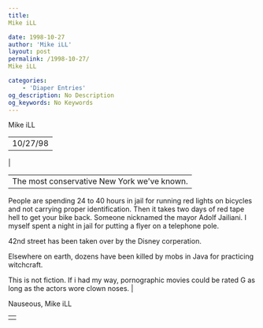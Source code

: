 ```yaml
---
title: 
Mike iLL

date: 1998-10-27
author: 'Mike iLL'
layout: post
permalink: /1998-10-27/
Mike iLL

categories:
    - 'Diaper Entries'
og_description: No Description
og_keywords: No Keywords
---
```

<style>
body {
  background-color: ;
  color: ;
}
a {
  color: ;
}
a:active {
  color: ;
}
a:visited {
  color: ;
}
</style>



Mike iLL








|  |
| --- |
| 10/27/98
 |

  
  



|  |
| --- |
| The most conservative New York we've known.
People are spending 24 to 40 hours in jail for running red lights on bicycles and not carrying proper identification. Then it takes two days of red tape hell to get your bike back. Someone nicknamed the mayor Adolf Jailiani. I myself spent a night in jail for putting a flyer on a telephone pole.

42nd street has been taken over by the Disney corperation.

Elsewhere on earth, dozens have been killed by mobs in Java for practicing witchcraft.

This is not fiction. If i had my way, pornographic movies could be rated G as long as the actors wore clown noses.
 |


 Nauseous, Mike iLL

  



|  |
| --- |
|  |


  

  

  

  







